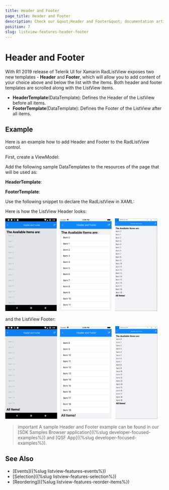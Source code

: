 ```yaml
---
title: Header and Footer
page_title: Header and Footer
description: Check our &quot;Header and Footer&quot; documentation article for Telerik ListView for Xamarin control.
position: 7
slug: listview-features-header-footer
---
```


# Header and Footer

With R1 2019 release of Telerik UI for Xamarin RadListView exposes two new templates - **Header** and **Footer**, which will allow you to add content of your choice above and below the list with the items. Both header and footer templates are scrolled along with the ListView items. 

* **HeaderTemplate**(DataTemplate): Defines the Header of the ListView before all items.
* **FooterTemplate**(DataTemplate): Defines the Footer of the ListView after all items.

## Example

Here is an example how to add Header and Footer to the RadListView control.

First, create a ViewModel:

<snippet id='listview-features-header-and-footer-viewmodel'/>

Add the following sample DataTemplates to the resources of the page that will be used as:

**HeaderTemplate**:

<snippet id='listview-features-header-template-xaml'/>

**FooterTemplate**:

<snippet id='listview-features-footer-template-xaml'/>

Use the following snippet to declare the RadListView in XAML:

<snippet id='listview-features-header-and-footer-xaml'/>

Here is how the ListView Header looks:

![RadListView Footer Template](images/listview-features-header-template.png "[RadListView Footer Template")

and the ListView Footer:

![RadListView Footer Template](images/listview-features-footer-template.png "[RadListView Footer Template")

>important A sample Header and Footer example can be found in our [SDK Samples Browser application]({%slug developer-focused-examples%}) and [QSF App]({%slug developer-focused-examples%}).

## See Also

- [Events]({%slug listview-features-events%})
- [Selection]({%slug listview-features-selection%})
- [Reordering]({%slug listview-features-reorder-items%})
